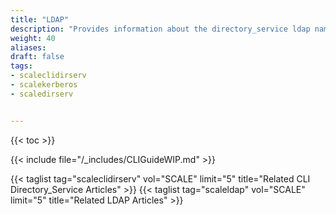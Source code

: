 ```yaml
---
title: "LDAP"
description: "Provides information about the directory_service ldap namespace in the TrueNAS CLI. Includes command syntax and common commands."
weight: 40
aliases:
draft: false
tags:
- scaleclidirserv
- scalekerberos
- scaledirserv


---
```


{{< toc >}}


{{< include file="/_includes/CLIGuideWIP.md" >}}


{{< taglist tag="scaleclidirserv" vol="SCALE" limit="5" title="Related CLI Directory_Service Articles" >}}
{{< taglist tag="scaleldap" vol="SCALE" limit="5" title="Related LDAP Articles" >}}
